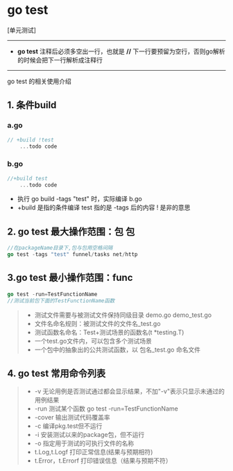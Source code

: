 # go test

[单元测试]

---

- **go test** 注释后必须多空出一行，也就是 **//** 下一行要预留为空行，否则go解析的时候会把下一行解析成注释行

---

go test 的相关使用介绍
## 1. 条件build
### a.go
```go
// +build !test
    ...todo code
```
### b.go
```go
//+build test
    ...todo code
```
- 执行 go build -tags "test" 时，实际编译 b.go 
- +build 是指的条件编译 test 指的是 -tags 后的内容 ! 是非的意思
## 2. go test 最大操作范围：包 包
```go
//在packageName目录下,包与包用空格间隔
go test -tags "test" funnel/tasks net/http
```
## 3.go test 最小操作范围：func
```go
go test -run=TestFunctionName
//测试当前包下面的TestFunctionName函数
```

>* 测试文件需要与被测试文件保持同级目录 demo.go  demo_test.go
>* 文件名命名规则：被测试文件的文件名_test.go
>* 测试函数名命名：Test+测试场景的函数名(t *testing.T)
>* 一个test.go文件内，可以包含多个测试场景
>* 一个包中的抽象出的公共测试函数，以 包名_test.go 命名文件


## 4. go test 常用命令列表
>* -v 无论用例是否测试通过都会显示结果，不加"-v"表示只显示未通过的用例结果
>* -run 测试某个函数 go test -run=TestFunctionName
>* -cover 输出测试代码覆盖率
>* -c 编译pkg.test但不运行
>* -i 安装测试以来的package包，但不运行
>* -o 指定用于测试的可执行文件的名称
>* t.Log,t.Logf  打印正常信息(结果与预期相符)
>* t.Error，t.Errorf 打印错误信息（结果与预期不符）
